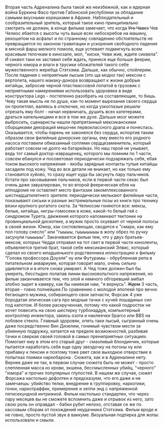 Вторая часть Адреналина была такой же неизбежной, как и ядерная война Буркина Фасо против Габонской республики за обладание самыми вкусными корешками в Африке. Наблюдательный и сообразительный зритель, который такое кино принципиально смотреть не должен, в конце фильма замечает, что когда <span style="text-decoration:line-through;">Уго Чавез</span> Чев Челиос ебается с высоты чуть выше всех небоскребов на машину, рекошетом на асфальт и по странному совпадению обстоятельств не превращается по законом гравитации и ускорения свободного падения в мясной фарш мелкого помола, еще успевает подмигнуть всем красивым телочкам в кинозале, мол, "киски, Чеви жив, ждите сиквела". И сиквел таки не заставил себя ждать, принеся еще больше феерии, черного юмора и влаги в трусики обожателей такого себе мужественного жеребца Стэтхэма. Дальше, как обычно, спойлерим. После падения с неприятным лысым (это ща модно так) мексом с вертолета, нашего макаку-донора возвращают к жизни добрые китайцы, забросив черной пластмассовой лопатой в грузовик с неприятными намерениями использовать здоровяка в виде конструктора Lego - постепенно разобрать на составляющие, то бишь. Чеву такая мысль не по душе, как-то момент вырезания своего сердца он пропетлял, валяясь в отключке, но когда узкоглазые решили отрезать ему болт - начал нервничать, душить всех катетерами, драться капельницами и все в том же духе. Дальше мозг можете выбросить, сценаристы нашли припрятанный мексиканскими сборщиками декораций мешочек первоклассного драпа и понеслась. Оказывается, чтобы парень не завонялся без сердца, испортив таким образом свои филейные донорские органы, ему вместо его родного насоса поставили обмазанный соплями сердцезаменитель, который работает совсем не долго на батарейках. Но наш герой не унывает, ведь тот самый доктор-извращенец, которого мы помним по 1 части, совсем ебанулся и посоветовал периодически подзаряжать себя, ебая током высокого напряжения - якобы зарядные контакты тупые китайцы засадили под кожу. Чед во все детали не вникает, но как только ему становится хуйово, то сразу ищет куда бы засунуть пару пальчиков. Кстати про засовывания пальчиков, если в первой части секас был очень даже завуалирован, то во второй феерическая ебля на ипподроме не оставляет место фантазии закомплексованного шестнадцатилетнего зрителя: периодически мелькают филейные части, показывают сиськи и разные экстремальные позы из книги про технику вязки крупного рогатого скота. За Челиосом гоняются все: мексы, белые, китайцы, нигры-гомосеки в коже, какой-то белый гей с синдромом Турета, движения которого напоминают тектоник на провинциальной дискотеке, а мужик просто охуевает от черной полосы в своей жизни. Юмор, как состовляющая, сводится к "смари, как ему пол голову снесло" или "гыыыы, гыыыыыыы в жопу обрез по ручку засунули гыыыыы". Закачивается фильм тем, что у двух братьев-мексов, которых Чедди отправил на тот свет в первой части киноленты, объявляется третий брат, такой себе мексиканский Элвис, который сделал из своего младшенького родственника иллюстрацию к фильму "Голова профессора Доуэля" ну или Футурамы - обрубленная репа в питательном аквариуме, которая говорит мало, очень сильно удивляется и в итоге снова умирает. А Чед тоже должен был бы умереть, бесстыдно полапав линии высоковольтного напряжения, но фильм заканчивается тем, что злой и немного обгоревший амбал злобно зырит в камеру, как бы намекая нам, "я вернусь". <span style="text-decoration:line-through;">Ждем</span> 3 часть, вторая - говно полнейшее.По сравнению с молодой эпопеей про вечно бегающего мужика, собирающего свои запчасти, Форсаж 4 уже бородатая эпическая сага про модные тачки с кучей лошадиных сил под капотом. И более раскрученная, потому что какой подросток не хочет повесить на свою шестерку турбонаддув, компьютерный контроллер инжектора, закись озота и наклеечки Sparco или BBS на лобовое стекло. Главный здоровяк, опять таки лысый, сыгранный очень даже посредственно Вин Дизелем, гонимый чувством мести за убиенную подружку, катается на пределе возможностей, разбивая тачки и сверкая своей головой в самых прениприятных ситуациях. Помогает ему в этом его старый друг - смазливый блондинчик, которые пытается наработать себя еще одну звездочку на погоны ну или прибавку к пенсии и поэтому тоже рвет свое выходное отверствие в попытках поимки наркобарона . Сюжета, как и в Адреналине нету. Вернее даже не так, в первом случае сюжета быть не может - просто слепленная масса из крови, экшена, бессмысленных убийц, "черного" "юмора" и прочих популярных глупостей. В нашем же случае, сюжет Форсажа настолько дефолтен и предсказуем, что его даже и не замечаешь: убийство телки, внедрение в группировку, наркотики, гонки, наркотраффик, примерение и хеппи энд с напряженной пятисекундной интрижкой. Фильм настолько стандартен, что через пару месяцев вы не сможете вспомнить даже и отрывок из него, зато свою роль он оправдал - бабки рубит нелохо, отставая се же по кассовым сборам от похождений неудачника Стэтхэма. Фильм вроде и не говно, просто пустой звук в ваккуме. Визуальная подтирка для жопы: использовали и смыли.